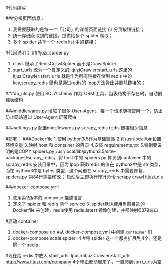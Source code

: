#代码编写

###分析页面信息：
1. 我需要获取的是每一个「公司」的详情页面链接 和 分页按钮链接；
2. 统一存储获取到的链接，提供给多个 spider 爬取；
3. 多个 spider 共享一个 redis list 中的链接；

#代码说明：
###juzi_spider.py
1. class 继承了RedisCrawlSpider 而不是CrawlSpider
2. start_urls 改为一个自定义的 itjuziCrawler:start_urls,这里的itjuziCrawler:start_urls 就是作为所有链接存储到 redis 中的 key,scrapy_redis 里也是通过redis的 lpop方法弹出并删除链接的；

###db_util.py
使用 SQLAlchemy 作为 ORM 工具，当表结构不存在时，自动创建表结构

###middlewares.py
增加了很多 User-Agent，每一个请求随机使用一个，防止防止网站通过 User-Agent 屏蔽爬虫

###settings.py
配置middlewares.py scrapy_redis redis 链接相关信息

#部署：
###Dockerfile
   1.使用 python3.5作为基础镜像
   2.将/usr/local/bin设置环境变量
   3.映射 host 和 container 的目录
   4.安装 requirements.txt
   5.特别要说明的是COPY spiders.py /usr/local/lib/python3.5/site-packages/scrapy_redis，将 host 中的 spiders.py 拷贝到container 中的 scrapy_redis 安装目录中，因为 lpop 获取redis 的值在 python2中是 str 类型，而在 python3中是 bytes 类型，这个问题在 scrapy_reids 中需要修复，spiders.py 第84行需要修改；
启动后立即执行爬行命令 scrapy crawl itjuzi_dis

###docker-compose.yml
  1. 使用第2版本的 compose 描述语言
  2. 定义了 spider 和 redis 两个 service
  3 .spider默认使用当前目录的 Dockerfile 来创建，redis使用 redis:latest 镜像创建，并都映射6379端口


#启动 container
  1. docker-compose up #从 docker-compose.yml 中创建 `container` 们
  2. docker-compose scale spider=4 #将 spider 这一个服务扩展到4个，还是同一个 redis


#现在给 redis 中放入 start_urls:
lpush itjuziCrawler:start_urls http://www.itjuzi.com/company
4个爬虫都动起来了，一直爬到start_urls为空
